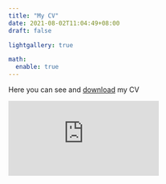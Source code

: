 ```yaml
---
title: "My CV"
date: 2021-08-02T11:04:49+08:00
draft: false

lightgallery: true

math:
  enable: true
---
```


Here you can see and [download](https://raw.githubusercontent.com/GianmarcoAndreana/gianmarcoandreana.github.io/main/Gianmarco_Andreana_CV.pdf) my CV


<embed src="https://github.com/GianmarcoAndreana/gianmarcoandreana.github.io/files/7741571/Gianmarco_Andreana_CV.pdf" type="application/pdf">
